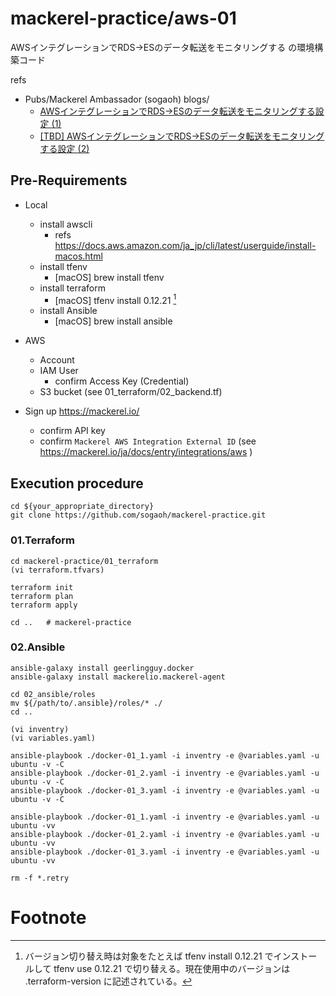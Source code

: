 # mackerel-practice/aws-01 

AWSインテグレーションでRDS->ESのデータ転送をモニタリングする の環境構築コード

refs 
- Pubs/Mackerel Ambassador (sogaoh) blogs/
    - [AWSインテグレーションでRDS->ESのデータ転送をモニタリングする設定 (1)](https://esa-pages.io/p/sharing/6641/posts/710/45e07a9a796f3deda74a.html) 
    - [[TBD] AWSインテグレーションでRDS->ESのデータ転送をモニタリングする設定 (2)]()
    

## Pre-Requirements
- Local 
    - install awscli
        - refs https://docs.aws.amazon.com/ja_jp/cli/latest/userguide/install-macos.html
    - install tfenv
        - [macOS] brew install tfenv
    - install terraform
        - [macOS] tfenv install 0.12.21 [^1]
    - install Ansible
        - [macOS] brew install ansible

- AWS 
    - Account
    - IAM User
        - confirm Access Key (Credential)
    - S3 bucket (see 01_terraform/02_backend.tf)

- Sign up https://mackerel.io/
    - confirm API key 
    - confirm `Mackerel AWS Integration External ID` (see https://mackerel.io/ja/docs/entry/integrations/aws )


## Execution procedure
```
cd ${your_appropriate_directory}
git clone https://github.com/sogaoh/mackerel-practice.git
```

### 01.Terraform
```
cd mackerel-practice/01_terraform
(vi terraform.tfvars)

terraform init
terraform plan
terraform apply

cd ..   # mackerel-practice
```

### 02.Ansible 
```
ansible-galaxy install geerlingguy.docker
ansible-galaxy install mackerelio.mackerel-agent

cd 02_ansible/roles
mv ${/path/to/.ansible}/roles/* ./ 
cd ..

(vi inventry)
(vi variables.yaml)

ansible-playbook ./docker-01_1.yaml -i inventry -e @variables.yaml -u ubuntu -v -C
ansible-playbook ./docker-01_2.yaml -i inventry -e @variables.yaml -u ubuntu -v -C 
ansible-playbook ./docker-01_3.yaml -i inventry -e @variables.yaml -u ubuntu -v -C 

ansible-playbook ./docker-01_1.yaml -i inventry -e @variables.yaml -u ubuntu -vv
ansible-playbook ./docker-01_2.yaml -i inventry -e @variables.yaml -u ubuntu -vv 
ansible-playbook ./docker-01_3.yaml -i inventry -e @variables.yaml -u ubuntu -vv 

rm -f *.retry
```


# Footnote
[^1]: バージョン切り替え時は対象をたとえば tfenv install 0.12.21 でインストールして tfenv use 0.12.21 で切り替える。現在使用中のバージョンは .terraform-version に記述されている。
